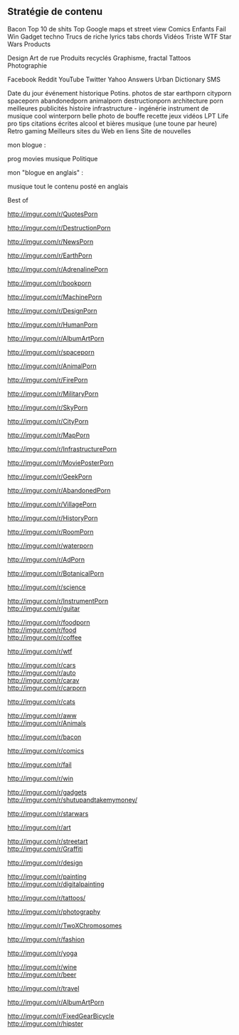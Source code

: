 Stratégie de contenu
-----------

Bacon
Top 10 de shits
Top Google maps et street view
Comics
Enfants
Fail 
Win
Gadget techno
Trucs de riche
lyrics
tabs
chords
Vidéos
Triste
WTF
Star Wars
Products

Design
Art de rue
Produits recyclés
Graphisme, fractal
Tattoos 
Photographie

Facebook
Reddit
YouTube
Twitter
Yahoo Answers
Urban Dictionary
SMS

Date du jour événement historique
Potins. photos de star
earthporn
cityporn
spaceporn
abandonedporn
animalporn
destructionporn
architecture porn
meilleures publicités
histoire
infrastructure - ingénérie
instrument de musique cool
winterporn
belle photo de bouffe
recette
jeux vidéos
LPT Life pro tips 
citations écrites
alcool et bières
musique (une toune par heure)
Retro gaming
Meilleurs sites du Web en liens
Site de nouvelles

mon blogue : 

prog
movies
musique
Politique

mon "blogue en anglais" : 

musique
tout le contenu posté en anglais

Best of


http://imgur.com/r/QuotesPorn

http://imgur.com/r/DestructionPorn

http://imgur.com/r/NewsPorn

http://imgur.com/r/EarthPorn

http://imgur.com/r/AdrenalinePorn

http://imgur.com/r/bookporn

http://imgur.com/r/MachinePorn

http://imgur.com/r/DesignPorn

http://imgur.com/r/HumanPorn

http://imgur.com/r/AlbumArtPorn

http://imgur.com/r/spaceporn

http://imgur.com/r/AnimalPorn

http://imgur.com/r/FirePorn

http://imgur.com/r/MilitaryPorn

http://imgur.com/r/SkyPorn

http://imgur.com/r/CityPorn

http://imgur.com/r/MapPorn

http://imgur.com/r/InfrastructurePorn

http://imgur.com/r/MoviePosterPorn

http://imgur.com/r/GeekPorn

http://imgur.com/r/AbandonedPorn

http://imgur.com/r/VillagePorn

http://imgur.com/r/HistoryPorn

http://imgur.com/r/RoomPorn

http://imgur.com/r/waterporn

http://imgur.com/r/AdPorn

http://imgur.com/r/BotanicalPorn

http://imgur.com/r/science

http://imgur.com/r/InstrumentPorn  
http://imgur.com/r/guitar

http://imgur.com/r/foodporn  
http://imgur.com/r/food  
http://imgur.com/r/coffee

http://imgur.com/r/wtf

http://imgur.com/r/cars  
http://imgur.com/r/auto  
http://imgur.com/r/carav  
http://imgur.com/r/carporn

http://imgur.com/r/cats

http://imgur.com/r/aww  
http://imgur.com/r/Animals

http://imgur.com/r/bacon

http://imgur.com/r/comics

http://imgur.com/r/fail

http://imgur.com/r/win

http://imgur.com/r/gadgets  
http://imgur.com/r/shutupandtakemymoney/

http://imgur.com/r/starwars

http://imgur.com/r/art

http://imgur.com/r/streetart  
http://imgur.com/r/Graffiti

http://imgur.com/r/design

http://imgur.com/r/painting  
http://imgur.com/r/digitalpainting

http://imgur.com/r/tattoos/

http://imgur.com/r/photography

http://imgur.com/r/TwoXChromosomes

http://imgur.com/r/fashion

http://imgur.com/r/yoga

http://imgur.com/r/wine  
http://imgur.com/r/beer

http://imgur.com/r/travel

http://imgur.com/r/AlbumArtPorn

http://imgur.com/r/FixedGearBicycle  
http://imgur.com/r/hipster
